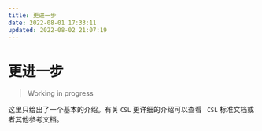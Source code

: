 ```yaml
---
title: 更进一步
date: 2022-08-01 17:33:11
updated: 2022-08-02 21:07:19
---
```


# 更进一步

> Working in progress

这里只给出了一个基本的介绍。有关 `CSL` 更详细的介绍可以查看 ` CSL` 标准文档或者其他参考文档。
